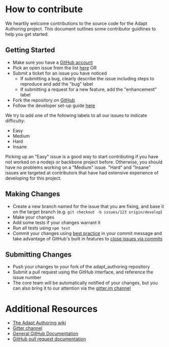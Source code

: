 # How to contribute

We heartily welcome contributions to the source code for the Adapt Authoring
project. This document outlines some contributor guidlines to help you get
started.

## Getting Started

* Make sure you have a [GitHub account](https://github.com/signup/free)
* Pick an open issue from the list [here](https://github.com/adaptlearning/adapt_authoring/issues) OR
* Submit a ticket for an issue you have noticed
  * If submitting a bug, clearly describe the issue including steps to 
    reproduce and add the "bug" label
  * If submitting a request for a new feature, add the "enhancement" 
    label
* Fork the repository on [GitHub](https://github.com/adaptlearning/adapt_authoring)
* Follow the developer set-up guide [here](https://github.com/adaptlearning/adapt_authoring/wiki/Developer's-Install)

We try to add one of the following labels to all our issues to indicate difficulty:

* Easy
* Medium
* Hard
* Insane

Picking up an "Easy" issue is a good way to start contributing if you have
not worked on a nodejs or backbone project before. Otherwise, you should have
no problems working on a "Medium" issue. "Hard" and "Insane" issues are
targeted at contributors that have had extensive experience of developing
for this project.

## Making Changes

* Create a new branch named for the issue that you are fixing, and base it on 
  the target branch (e.g. `git checkout -b issues/123 origin/develop`)
* Make your changes
* Add some tests if your changes warrant it
* Run all tests using `npm test`
* Commit your changes using [best practice](http://www.git-scm.com/book/en/v2/Distributed-Git-Contributing-to-a-Project#Commit-Guidelines) in your commit message and take
  advantage of GitHub's built in features to [close issues via commits](https://help.github.com/articles/closing-issues-via-commit-messages/)

## Submitting Changes

* Push your changes to your fork of the adapt_authoring repository
* Submit a pull request using the GitHub interface, and reference the issue 
  number
* The core team will be automatically notified of your changes, but you can 
  also bring it to our attention via the [gitter.im channel](https://gitter.im/adaptlearning/adapt_authoring)

# Additional Resources

* [The Adapt Authoring wiki](https://github.com/adaptlearning/adapt_authoring/wiki)
* [Gitter channel](https://gitter.im/adaptlearning/adapt_authoring)
* [General GitHub Documentation](http://help.github.com/)
* [GitHub pull request documentation](http://help.github.com/send-pull-requests/)

